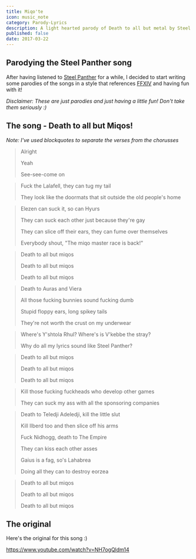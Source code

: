 ```yaml
---
title: Miqo'te
icon: music_note
category: Parody-Lyrics
description: A light hearted parody of Death to all but metal by Steel Panther based on the Miqo'te race in FFXIV
published: false
date: 2017-03-22
---
```


## Parodying the Steel Panther song

After having listened to [Steel Panther](https://en.wikipedia.org/wiki/Steel_Panther) for a while, I decided to start writing some parodies of the songs in a style that references [FFXIV](http://www.finalfantasyxiv.com/) and having fun with it!

*Disclaimer: These are just parodies and just having a little fun! Don't take them seriously :)*

## The song - Death to all but Miqos!

*Note: I've used blockquotes to separate the verses from the chorusses*

> Alright
>
> Yeah
>
> See-see-come on

> Fuck the Lalafell, they can tug my tail
>
> They look like the doormats that sit outside the old people's home

> Elezen can suck it, so can Hyurs
>
> They can suck each other just because they're gay
>
> They can slice off their ears, they can fume over themselves
>
> Everybody shout, "The miqo master race is back!"

> Death to all but miqos
>
> Death to all but miqos
>
> Death to all but miqos

> Death to Auras and Viera
>
> All those fucking bunnies sound fucking dumb
>
> Stupid floppy ears, long spikey tails
>
> They're not worth the crust on my underwear

> Where's Y'shtola Rhul? Where's is V'kebbe the stray?
>
> Why do all my lyrics sound like Steel Panther?

> Death to all but miqos
>
> Death to all but miqos
>
> Death to all but miqos

> Kill those fucking fuckheads who develop other games
>
> They can suck my ass with all the sponsoring companies

> Death to Teledji Adeledji, kill the little slut
>
> Kill Ilberd too and then slice off his arms
>
> Fuck Nidhogg, death to The Empire
>
> They can kiss each other asses
>
> Gaius is a fag, so's Lahabrea
>
> Doing all they can to destroy eorzea

> Death to all but miqos
>
> Death to all but miqos
>
> Death to all but miqos

## The original

Here's the original for this song :)

https://www.youtube.com/watch?v=NH7ogQldm14
